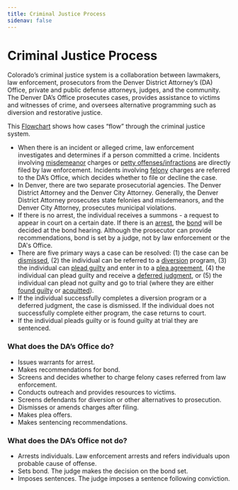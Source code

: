 ```yaml
---
title: Criminal Justice Process
sidenav: false
---
```

# <a name="CJ Process"></a>Criminal Justice Process

Colorado’s criminal justice system is a collaboration between lawmakers, law enforcement, prosecutors from the Denver District Attorney’s (DA) Office, private and public defense attorneys, judges, and the community. The Denver DA’s Office prosecutes cases, provides assistance to victims and witnesses of crime, and oversees alternative programming such as diversion and restorative justice.

This  <a href='https://drive.google.com/file/d/10HwZcGTyM-EVg8tFvGdS-QcpV86kmSNg/view?usp=sharing'> Flowchart</a> shows how cases “flow” through the criminal justice system. 

* When there is an incident or alleged crime, law enforcement investigates and determines if a person committed a crime. Incidents involving <a href="/technical-notes#misdemeanor">misdemeanor</a> charges or <a href="/technical-notes#petty">petty offenses/infractions</a> are directly filed by law enforcement. Incidents involving <a href="/technical-notes#felony">felony</a> charges are referred to the DA’s Office, which decides whether to file or decline the case. 
* In Denver, there are two separate prosecutorial agencies. The Denver District Attorney and the Denver City Attorney. Generally, the Denver District Attorney prosecutes state felonies and misdemeanors, and the Denver City Attorney, prosecutes municipal violations.  
* If there is no arrest, the individual receives a summons - a request to appear in court on a certain date. If there is an <a href="/technical-notes#arrest">arrest</a>, the <a href="/technical-notes#bail">bond</a> will be decided at the bond hearing. Although the prosecutor can provide recommendations, bond is set by a judge, not by law enforcement or the DA's Office. 
* There are five primary ways a case can be resolved: (1) the case can be <a href="/technical-notes#dismissed">dismissed</a>, (2) the individual can be referred to a <a href="/technical-notes#diversion">diversion</a> program, (3) the individual can <a href="/technical-notes#pleadguilty">plead guilty</a> and enter in to a <a href="/technical-notes#pleaagreement">plea agreement</a>, (4) the individual can plead guilty and receive a <a href="/technical-notes#deferred">deferred judgment</a>, or (5) the individual can plead not guilty and go to trial (where they are either <a href="/technical-notes#foundguilty">found guilty</a> or <a href="/technical-notes#acquitted">acquitted</a>).
* If the individual successfully completes a diversion program or a deferred judgment, the case is dismissed. If the individual does not successfully complete either program, the case returns to court. 
* If the individual pleads guilty or is found guilty at trial they are sentenced.

### What does the DA’s Office do?

* Issues warrants for arrest. 
* Makes recommendations for bond.
* Screens and decides whether to charge felony cases referred from law enforcement.
* Conducts outreach and provides resources to victims.
* Screens defendants for diversion or other alternatives to prosecution.
* Dismisses or amends charges after filing.
* Makes plea offers.
* Makes sentencing recommendations.

### What does the DA’s Office not do?

* Arrests individuals. Law enforcement arrests and refers individuals upon probable cause of offense.
* Sets bond. The judge makes the decision on the bond set. 
* Imposes sentences. The judge imposes a sentence following conviction.